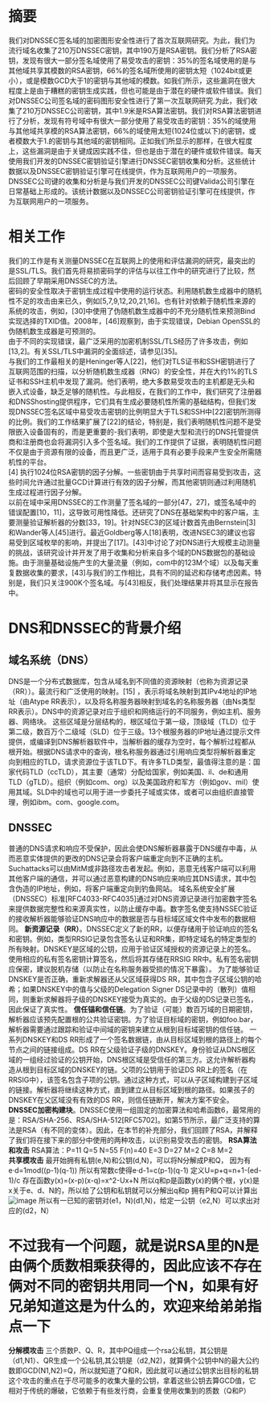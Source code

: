 # 摘要
我们对DNSSEC签名域的加密图形安全性进行了首次互联网研究。为此，我们为流行域名收集了210万DNSSEC密钥，其中190万是RSA密钥。我们分析了RSA密钥，发现有很大一部分签名域使用了易受攻击的密钥：35%的签名域使用的是与其他域共享其模数的RSA密钥，66%的签名域所使用的密钥太短（1024bit或更小），或是模数GCD大于1的密钥与其他域的模数。如我们所示，这些漏洞在很大程度上是由于糟糕的密钥生成实践，但也可能是由于潜在的硬件或软件错误。我们对DNSSEC公司签名域的密码图形安全性进行了第一次互联网研究.为此，我们收集了210万DNSSEC公司密钥，其中1.9米是RSA算法密钥。我们对RSA算法密钥进行了分析，发现有符号域中有很大一部分使用了易受攻击的密钥：35%的域使用与其他域共享模的RSA算法密钥，66%的域使用太短(1024位或以下)的密钥，或者模数大于1.的密钥与其他域的密钥相同。正如我们所显示的那样，在很大程度上，这些漏洞是由于关键成因实践不佳，但也是由于潜在的硬件或软件错误。每天使用我们开发的DNSSEC密钥验证引擎进行DNSSEC密钥收集和分析。这些统计数据以及DNSSEC密钥验证引擎可在线提供，作为互联网用户的一项服务。
DNSSEC公司键的收集和分析是与我们开发的DNSSEC公司键Valida公司引擎在日常基础上形成的。该统计数据以及DNSSEC公司密钥验证引擎可在线提供，作为互联网用户的一项服务。
# 相关工作
我们的工作是有关测量DNSSEC在互联网上的使用和评估漏洞的研究，最突出的是SSL/TLS。我们首先将易损密码学的评估与以往工作中的研究进行了比较，然后回顾了早期采用DNSSEC的方法。   
密码的安全性取决于密钥生成过程中使用的运行状态。利用随机数生成器中的随机性不足的攻击由来已久，例如[5,7,9,12,20,21,16]。也有针对依赖于随机性来源的系统的攻击，例如，[30]中使用了伪随机数生成器中的不充分随机性来预测Bind实现选择的TXID值。2008年，[46]观察到，由于实现错误，Debian OpenSSL的伪随机数生成器是可预测的。   
由于不同的实现错误，最广泛采用的加密机制SSL/TLS经历了许多攻击，例如[13,2]。有关SSL/TLS中漏洞的全面综述，请参见[35]。   
与我们的工作最相关的是Heninger等人[22]，他们对TLS证书和SSH密钥进行了互联网范围的扫描，以分析随机数生成器（RNG）的安全性，并在大约1%的TLS证书和SSH主机中发现了漏洞。他们表明，绝大多数易受攻击的主机都是无头和嵌入式设备，缺乏足够的随机性。与此相反，在我们的工作中，我们研究了注册器和DNSShosting提供程序，它们具有生成必要随机性所需的基础结构，但我们发现DNSSEC签名区域中易受攻击密钥的比例明显大于TLS和SSH中[22]密钥所测得的比例。我们的工作结果扩展了[22]的结论，特别是，我们表明随机性问题不是受限嵌入设备固有的，而是更重要的-我们表明，即使是大型和流行的DNS托管提供商和注册商也会将漏洞引入多个签名域。我们的工作提供了证据，表明随机性问题不仅是由于资源有限的设备，而且更广泛，适用于具有必要手段来产生安全所需随机性的平台。   
[4] 执行1024位RSA密钥的因子分解。一些密钥由于共享时间而容易受到攻击，这些时间允许通过批量GCD计算进行有效的因子分解，而其他密钥则通过利用随机生成过程进行因子分解。   
以前在域中采用DNSSEC的工作测量了签名域的一部分[47，27]，或签名域中的错误配置[10，11]，这导致可用性降低。还研究了DNS在基础架构中的客户端，主要测量验证解析器的分数[33，19]。针对NSEC3的区域计数首先由Bernstein[3]和Wander等人[45]进行。最近Goldberg等人[18]表明，改进NSEC3的建议也容易受到区域枚举的影响，并提出了[17]。[43]中讨论了对DNS进行大规模主动测量的挑战，该研究设计并开发了用于收集和分析来自多个域的DNS数据包的基础设施。由于测量基础设施产生的大量流量（例如，com中的123M个域）以及每天重复数据收集的要求，[43]与我们的工作相比，具有不同的延迟和存储考虑因素。特别是，我们只关注900K个签名域。与[43]相反，我们处理结果并将其显示在报告中。
# DNS和DNSSEC的背景介绍
## 域名系统（DNS）
DNS是一个分布式数据库，包含从域名到不同值的资源映射（也称为资源记录（RR））。最流行和广泛使用的映射。[15] ，表示将域名映射到其IPv4地址的IP地址（由Atype RR表示），以及将名称服务器映射到域名的名称服务器（由Ns类型RR表示）。DNS中的资源记录对应于组织和网络运行的不同服务，例如主机、服务器、网络块。
这些区域是分层结构的，根区域位于第一级，顶级域（TLD）位于第二级，数百万个二级域（SLD）位于三级。13个根服务器的IP地址通过提示文件提供，或编译到DNS解析器软件中，当解析器的缓存为空时，每个解析过程都从根开始。根据DNS请求中的查询，根名称服务器通过引用响应类型将解析器重定向到相应的TLD，请求资源位于该TLD下。有许多TLD类型，最值得注意的是：国家代码TLD（ccTLD），其主要（通常）分配给国家，例如美国、il、de和通用TLD（gTLD）。组织（例如com、org）以及美国政府和军方（例如gov、mil）使用其域。SLD中的域也可以用于进一步委托子域或实体，或者可以由组织直接管理，例如ibm。com、google.com。
## DNSSEC   
普通的DNS请求和响应不受保护，因此会使DNS解析器暴露于DNS缓存中毒，从而恶意实体提供的更改的DNS记录会将客户端重定向到不正确的主机。Suchattacks可以由MitM或非路径攻击者发起。例如，恶意无线客户端可以利用其他客户端的通信，并可以通过恶意构建的DNS响应来响应其DNS请求，其中包含伪造的IP地址，例如，将客户端重定向到钓鱼网站。
域名系统安全扩展（DNSSEC）标准[RFC4033-RFC4035]通过对DNS资源记录进行加密数字签名来提供数据完整性和来源真实性，以防止缓存中毒。数字签名使支持NSSEC验证的接收解析器能够验证DNS响应中的数据是否与目标域区域文件中发布的数据相同。
**新资源记录（RR）**。DNSSEC定义了新的RR，以便存储用于验证响应的签名和密钥。例如，类型RRSIG记录包含签名认证和RR集，即特定域名的特定类型的所有映射。DNSKEY是区域的公钥，应用于验证区域授权的资源记录上的签名。使用相应的私有签名密钥计算签名，然后将其存储在RRSIG RR中。私有签名密钥应保密，建议脱机存储（以防止在名称服务器受损的情况下暴露）。
为了能够验证DNSKEY是否正确，重新求解器还从父区域获得DS RR，其中包含子区域公钥的哈希；如果DNSKEY中的值与父级的Delegation Signer DS记录中的（散列）值相同，则重新求解器将子级的DNSKEY接受为真实的。由于父级的DS记录已签名，因此保证了真实性。
**信任锚和信任链**。为了验证（可能）数百万域的日期密钥，解析器应该预先配置根的公共验证密钥。为了验证目标域的密钥，例如foo.bar，解析器需要通过跟踪和验证中间域的密钥来建立从根到目标域密钥的信任链。
一系列DNSKEY和DS RR形成了一个签名数据链，由从目标区域到根的路径上的每个节点之间的链接组成。DS RR在父级验证子级的DNSKEY。身份验证从DNS根区域的一组经过验证的公钥开始，DNS根区域是受信任的第三方。这允许解析器构造从根到目标区域的DNSKEY的链。父项的公钥用于验证DS RR上的签名（在RRSIG中），该签名包含子项的公钥。通过这种方式，可以从子区域构建到子区域的链接。解析器将继续这种方式，直到建立从目标区域到根的路径。如果孩子的DNSKEY在父区域没有有效的DS RR，则信任链断开，解决方案不安全。
**DNSSEC加密构建块**。DNSSEC使用一组固定的加密算法和哈希函数6，最常用的是：RSA/SHA-256、RSA/SHA-512[RFC5702]。如第5节所示，最广泛支持的算法是RSA（有不同的变体）。因此，在本节的补充部分，我们回顾了RSA，并解释了我们将在接下来的部分中使用的两种攻击，以识别易受攻击的密钥。
**RSA算法和攻击**
RSA算法：P=11 Q=5 N=55 F(n)=40 E=3 D=27 M=2 C=8 M=2   
**共享模攻击**
最开始拥有私钥(e,N)和公钥(d,N)，可以将N分解成P和Q，
因为有e·d=1mod((p-1)(q-1))
所以有常数c使得e·d-1=c(p-1)(q-1)
定义U=p+q=n+1-(ed-1)/c
存在函数y(x)=(x-p)(x-q)=x^2-Ux+N
所以q和p是函数y(x)的俩个根，y(x)是x关于e、d、N的，所以给了公钥和私钥就可以分解出q和p
拥有P和Q可以计算出![image](https://user-images.githubusercontent.com/49114842/203538871-1f31fbde-37ba-46dd-b383-80afc22ad2ed.png)
所以有一已知的密钥对(e1，N)(d1,N)，给定一公钥（e2,N）可以求出对应的(d2，N）
# **不过我有一个问题，就是说RSA里的N是由俩个质数相乘获得的，因此应该不存在俩对不同的密钥共用同一个N，如果有好兄弟知道这是为什么的，欢迎来给弟弟指点一下**
**分解模攻击**
三个质数P、Q、R，其中PQ组成一个rsa公私钥，其公钥是（d1,N1）、QR生成一个公私钥,其公钥是（d2,N2)，就算俩个公钥中N的最大公约数即GCD(N1,N2)=Q，所以就知道了Q和R，因此就可以通过公钥求出目标的私钥
这个攻击的重点在于尽可能多的收集大量的公钥，拿着这些公钥去算GCD值，它相对于传统的爆破，它依赖于有些发行商，会重复使用收集到的质数（Q和P）
